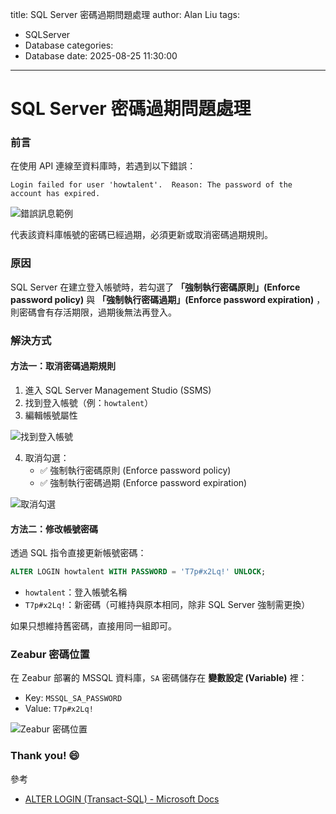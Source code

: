 title: SQL Server 密碼過期問題處理 
author: Alan Liu 
tags: 
  - SQLServer 
  - Database
categories: 
  - Database 
date: 2025-08-25 11:30:00 
---
# SQL Server 密碼過期問題處理

### 前言

在使用 API 連線至資料庫時，若遇到以下錯誤：

``` 
Login failed for user 'howtalent'.  Reason: The password of the account has expired.
```

![錯誤訊息範例](1756095053153.jpg)

代表該資料庫帳號的密碼已經過期，必須更新或取消密碼過期規則。

### 原因

SQL Server 在建立登入帳號時，若勾選了 **「強制執行密碼原則」(Enforce password policy)** 與 **「強制執行密碼過期」(Enforce password expiration)** ，則密碼會有存活期限，過期後無法再登入。

### 解決方式

#### 方法一：取消密碼過期規則

1.  進入 SQL Server Management Studio (SSMS)
2.  找到登入帳號（例：`howtalent`）
3.  編輯帳號屬性

![找到登入帳號](1756092089667.jpg)

4.  取消勾選：
    -   ✅ 強制執行密碼原則 (Enforce password policy)
    -   ✅ 強制執行密碼過期 (Enforce password expiration)

![取消勾選](1756092046716.jpg)

#### 方法二：修改帳號密碼

透過 SQL 指令直接更新帳號密碼：

``` sql
ALTER LOGIN howtalent WITH PASSWORD = 'T7p#x2Lq!' UNLOCK;
```

-   `howtalent`：登入帳號名稱
-   `T7p#x2Lq!`：新密碼（可維持與原本相同，除非 SQL Server 強制需更換）

如果只想維持舊密碼，直接用同一組即可。


### Zeabur 密碼位置

在 Zeabur 部署的 MSSQL 資料庫，`SA` 密碼儲存在 **變數設定 (Variable)** 裡：
- Key: `MSSQL_SA_PASSWORD`
- Value: `T7p#x2Lq!`

![Zeabur 密碼位置](1756092168443.jpg)


### Thank you! :smile:


參考
- [ALTER LOGIN (Transact-SQL) - Microsoft
Docs](https://learn.microsoft.com/en-us/sql/t-sql/statements/alter-login-transact-sql)
